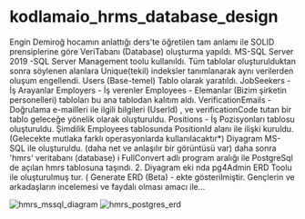 
# kodlamaio_hrms_database_design
Engin Demiroğ hocamın anlattığı ders'te öğretilen tam anlamı ile SOLID prensiplerine göre VeriTabanı (Database) oluşturma yapıldı. 
MS-SQL Server 2019 -SQL Server Management toolu kullanıldı. 
Tüm tablolar oluşturulduktan sonra söylenen alanlara Unique(tekil) indeksler tanımlanarak  aynı verilerden oluşum engellendi.
Users  (Base-temel) Tablo olarak yaratıldı.
JobSeekers - İş Arayanlar 
Employers   - İş verenler
Employees  - Elemanlar (Bizim şirketin personelleri) tabloları bu ana tablodan kalıtım aldı.
VerificationEmails - Doğrulama e-mailleri ile ilgili bilgileri  (UserId) , ve verificationCode tutan bir tablo geleceğe yönelik olarak oluşturuldu.
Positions -  İş Pozisyonları tablosu oluşturuldu. Şimdilik Employees tablosunda PositionId alanı ile ilişki kuruldu. (Gelecekte mutlaka farklı operasyonlarda kullanılacaktır*)
Diyagram MS-SQL ile oluşturuldu.  (daha net ve anlaşılır bir görüntüsü var)
daha sonra 'hmrs'  veritabanı (database) i    FullConvert adlı program aralığı ile 
PostgreSql  de açılan hmrs tablosuna taşındı.  2. Diyagram eki nda pg4Admin
ERD Toolu ile oluşturulmuş tur. ( Generate ERD (Beta) - ekte gösterilmiştir.
Gençlerin ve arkadaşların incelemesi ve faydalı olması amacı ile...

![hmrs_mssql_diagram](https://user-images.githubusercontent.com/73183005/117718902-6da3a380-b1e5-11eb-9f86-757799ddf453.PNG)
![hmrs_postgres_erd](https://user-images.githubusercontent.com/73183005/117719036-962b9d80-b1e5-11eb-8985-1d813de9153f.PNG)

